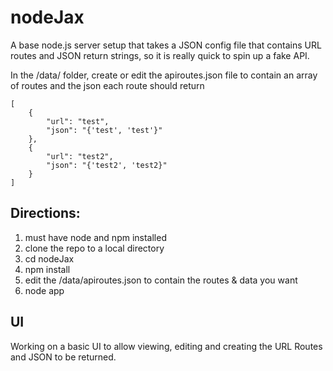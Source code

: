 nodeJax
=======

A base node.js server setup that takes a JSON config file that contains URL routes and JSON return strings, so it is really quick to spin up a fake API.

In the /data/ folder, create or edit the apiroutes.json file to contain an array of routes and the json each route should return

	[	
		{
			"url": "test",
			"json": "{'test', 'test'}"
		},
		{
			"url": "test2",
			"json": "{'test2', 'test2}"
		}
	]

## Directions:

1. must have node and npm installed
2. clone the repo to a local directory
3. cd nodeJax
4. npm install
5. edit the /data/apiroutes.json to contain the routes & data you want
6. node app

## UI

Working on a basic UI to allow viewing, editing and creating the URL Routes and JSON to be returned.